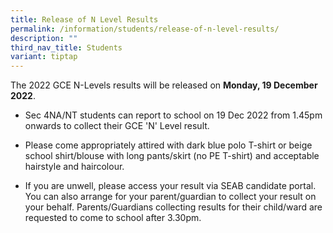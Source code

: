 ```yaml
---
title: Release of N Level Results
permalink: /information/students/release-of-n-level-results/
description: ""
third_nav_title: Students
variant: tiptap
---
```

<p>The 2022 GCE N-Levels results will be released on&nbsp;<strong>Monday, 19 December 2022</strong>.</p>
<ul>
<li>
<p>Sec 4NA/NT students can report to school on 19 Dec 2022 from 1.45pm onwards
to collect their GCE 'N' Level result.</p>
</li>
<li>
<p>Please come appropriately attired with dark blue polo T-shirt or beige
school shirt/blouse with long pants/skirt (no PE T-shirt) and acceptable
hairstyle and haircolour.</p>
</li>
<li>
<p>If you are unwell, please access your result via SEAB candidate portal.
You can also arrange for your parent/guardian to collect your result on
your behalf. Parents/Guardians collecting results for their child/ward
are requested to come to school after 3.30pm.</p>
</li>
</ul>
<p></p>